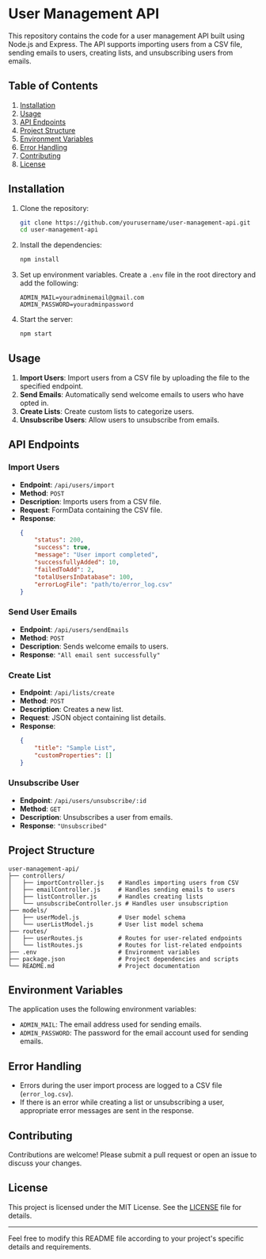 # User Management API

This repository contains the code for a user management API built using Node.js and Express. The API supports importing users from a CSV file, sending emails to users, creating lists, and unsubscribing users from emails.

## Table of Contents
1. [Installation](#installation)
2. [Usage](#usage)
3. [API Endpoints](#api-endpoints)
4. [Project Structure](#project-structure)
5. [Environment Variables](#environment-variables)
6. [Error Handling](#error-handling)
7. [Contributing](#contributing)
8. [License](#license)

## Installation

1. Clone the repository:
    ```bash
    git clone https://github.com/yourusername/user-management-api.git
    cd user-management-api
    ```

2. Install the dependencies:
    ```bash
    npm install
    ```

3. Set up environment variables. Create a `.env` file in the root directory and add the following:
    ```env
    ADMIN_MAIL=youradminemail@gmail.com
    ADMIN_PASSWORD=youradminpassword
    ```

4. Start the server:
    ```bash
    npm start
    ```

## Usage

1. **Import Users**: Import users from a CSV file by uploading the file to the specified endpoint.
2. **Send Emails**: Automatically send welcome emails to users who have opted in.
3. **Create Lists**: Create custom lists to categorize users.
4. **Unsubscribe Users**: Allow users to unsubscribe from emails.

## API Endpoints

### Import Users
- **Endpoint**: `/api/users/import`
- **Method**: `POST`
- **Description**: Imports users from a CSV file.
- **Request**: FormData containing the CSV file.
- **Response**:
    ```json
    {
        "status": 200,
        "success": true,
        "message": "User import completed",
        "successfullyAdded": 10,
        "failedToAdd": 2,
        "totalUsersInDatabase": 100,
        "errorLogFile": "path/to/error_log.csv"
    }
    ```

### Send User Emails
- **Endpoint**: `/api/users/sendEmails`
- **Method**: `POST`
- **Description**: Sends welcome emails to users.
- **Response**: `"All email sent successfully"`

### Create List
- **Endpoint**: `/api/lists/create`
- **Method**: `POST`
- **Description**: Creates a new list.
- **Request**: JSON object containing list details.
- **Response**:
    ```json
    {
        "title": "Sample List",
        "customProperties": []
    }
    ```

### Unsubscribe User
- **Endpoint**: `/api/users/unsubscribe/:id`
- **Method**: `GET`
- **Description**: Unsubscribes a user from emails.
- **Response**: `"Unsubscribed"`

## Project Structure

```plaintext
user-management-api/
├── controllers/
│   ├── importController.js    # Handles importing users from CSV
│   ├── emailController.js     # Handles sending emails to users
│   ├── listController.js      # Handles creating lists
│   └── unsubscribeController.js # Handles user unsubscription
├── models/
│   ├── userModel.js           # User model schema
│   └── userListModel.js       # User list model schema
├── routes/
│   ├── userRoutes.js          # Routes for user-related endpoints
│   └── listRoutes.js          # Routes for list-related endpoints
├── .env                       # Environment variables
├── package.json               # Project dependencies and scripts
└── README.md                  # Project documentation
```

## Environment Variables

The application uses the following environment variables:

- `ADMIN_MAIL`: The email address used for sending emails.
- `ADMIN_PASSWORD`: The password for the email account used for sending emails.

## Error Handling

- Errors during the user import process are logged to a CSV file (`error_log.csv`).
- If there is an error while creating a list or unsubscribing a user, appropriate error messages are sent in the response.

## Contributing

Contributions are welcome! Please submit a pull request or open an issue to discuss your changes.

## License

This project is licensed under the MIT License. See the [LICENSE](LICENSE) file for details.

---

Feel free to modify this README file according to your project's specific details and requirements.
